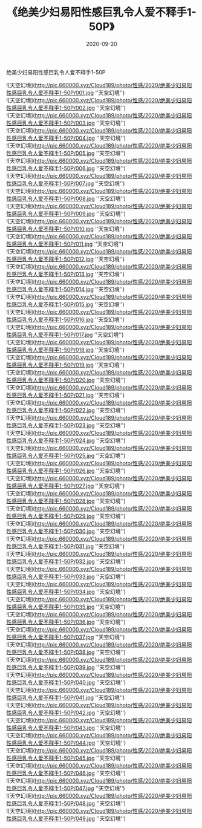 ﻿---
layout: post
title:  《绝美少妇易阳性感巨乳令人爱不释手1-50P》
date:   2020-09-20
img: http://pic.660000.xyz/Cloud189/photo/性感/2020/绝美少妇易阳性感巨乳令人爱不释手1-50P/000.jpg
categories: [美女, 性感, 泳衣]
---

绝美少妇易阳性感巨乳令人爱不释手1-50P



![天空幻境](http://pic.660000.xyz/Cloud189/photo/性感/2020/绝美少妇易阳性感巨乳令人爱不释手1-50P/001.jpg ''天空幻境'') <br>
![天空幻境](http://pic.660000.xyz/Cloud189/photo/性感/2020/绝美少妇易阳性感巨乳令人爱不释手1-50P/002.jpg ''天空幻境'') <br>
![天空幻境](http://pic.660000.xyz/Cloud189/photo/性感/2020/绝美少妇易阳性感巨乳令人爱不释手1-50P/003.jpg ''天空幻境'') <br>
![天空幻境](http://pic.660000.xyz/Cloud189/photo/性感/2020/绝美少妇易阳性感巨乳令人爱不释手1-50P/004.jpg ''天空幻境'') <br>
![天空幻境](http://pic.660000.xyz/Cloud189/photo/性感/2020/绝美少妇易阳性感巨乳令人爱不释手1-50P/005.jpg ''天空幻境'') <br>
![天空幻境](http://pic.660000.xyz/Cloud189/photo/性感/2020/绝美少妇易阳性感巨乳令人爱不释手1-50P/006.jpg ''天空幻境'') <br>
![天空幻境](http://pic.660000.xyz/Cloud189/photo/性感/2020/绝美少妇易阳性感巨乳令人爱不释手1-50P/007.jpg ''天空幻境'') <br>
![天空幻境](http://pic.660000.xyz/Cloud189/photo/性感/2020/绝美少妇易阳性感巨乳令人爱不释手1-50P/008.jpg ''天空幻境'') <br>
![天空幻境](http://pic.660000.xyz/Cloud189/photo/性感/2020/绝美少妇易阳性感巨乳令人爱不释手1-50P/009.jpg ''天空幻境'') <br>
![天空幻境](http://pic.660000.xyz/Cloud189/photo/性感/2020/绝美少妇易阳性感巨乳令人爱不释手1-50P/010.jpg ''天空幻境'') <br>
![天空幻境](http://pic.660000.xyz/Cloud189/photo/性感/2020/绝美少妇易阳性感巨乳令人爱不释手1-50P/011.jpg ''天空幻境'') <br>
![天空幻境](http://pic.660000.xyz/Cloud189/photo/性感/2020/绝美少妇易阳性感巨乳令人爱不释手1-50P/012.jpg ''天空幻境'') <br>
![天空幻境](http://pic.660000.xyz/Cloud189/photo/性感/2020/绝美少妇易阳性感巨乳令人爱不释手1-50P/013.jpg ''天空幻境'') <br>
![天空幻境](http://pic.660000.xyz/Cloud189/photo/性感/2020/绝美少妇易阳性感巨乳令人爱不释手1-50P/014.jpg ''天空幻境'') <br>
![天空幻境](http://pic.660000.xyz/Cloud189/photo/性感/2020/绝美少妇易阳性感巨乳令人爱不释手1-50P/015.jpg ''天空幻境'') <br>
![天空幻境](http://pic.660000.xyz/Cloud189/photo/性感/2020/绝美少妇易阳性感巨乳令人爱不释手1-50P/016.jpg ''天空幻境'') <br>
![天空幻境](http://pic.660000.xyz/Cloud189/photo/性感/2020/绝美少妇易阳性感巨乳令人爱不释手1-50P/017.jpg ''天空幻境'') <br>
![天空幻境](http://pic.660000.xyz/Cloud189/photo/性感/2020/绝美少妇易阳性感巨乳令人爱不释手1-50P/018.jpg ''天空幻境'') <br>
![天空幻境](http://pic.660000.xyz/Cloud189/photo/性感/2020/绝美少妇易阳性感巨乳令人爱不释手1-50P/019.jpg ''天空幻境'') <br>
![天空幻境](http://pic.660000.xyz/Cloud189/photo/性感/2020/绝美少妇易阳性感巨乳令人爱不释手1-50P/020.jpg ''天空幻境'') <br>
![天空幻境](http://pic.660000.xyz/Cloud189/photo/性感/2020/绝美少妇易阳性感巨乳令人爱不释手1-50P/021.jpg ''天空幻境'') <br>
![天空幻境](http://pic.660000.xyz/Cloud189/photo/性感/2020/绝美少妇易阳性感巨乳令人爱不释手1-50P/022.jpg ''天空幻境'') <br>
![天空幻境](http://pic.660000.xyz/Cloud189/photo/性感/2020/绝美少妇易阳性感巨乳令人爱不释手1-50P/023.jpg ''天空幻境'') <br>
![天空幻境](http://pic.660000.xyz/Cloud189/photo/性感/2020/绝美少妇易阳性感巨乳令人爱不释手1-50P/024.jpg ''天空幻境'') <br>
![天空幻境](http://pic.660000.xyz/Cloud189/photo/性感/2020/绝美少妇易阳性感巨乳令人爱不释手1-50P/025.jpg ''天空幻境'') <br>
![天空幻境](http://pic.660000.xyz/Cloud189/photo/性感/2020/绝美少妇易阳性感巨乳令人爱不释手1-50P/026.jpg ''天空幻境'') <br>
![天空幻境](http://pic.660000.xyz/Cloud189/photo/性感/2020/绝美少妇易阳性感巨乳令人爱不释手1-50P/027.jpg ''天空幻境'') <br>
![天空幻境](http://pic.660000.xyz/Cloud189/photo/性感/2020/绝美少妇易阳性感巨乳令人爱不释手1-50P/028.jpg ''天空幻境'') <br>
![天空幻境](http://pic.660000.xyz/Cloud189/photo/性感/2020/绝美少妇易阳性感巨乳令人爱不释手1-50P/029.jpg ''天空幻境'') <br>
![天空幻境](http://pic.660000.xyz/Cloud189/photo/性感/2020/绝美少妇易阳性感巨乳令人爱不释手1-50P/030.jpg ''天空幻境'') <br>
![天空幻境](http://pic.660000.xyz/Cloud189/photo/性感/2020/绝美少妇易阳性感巨乳令人爱不释手1-50P/031.jpg ''天空幻境'') <br>
![天空幻境](http://pic.660000.xyz/Cloud189/photo/性感/2020/绝美少妇易阳性感巨乳令人爱不释手1-50P/032.jpg ''天空幻境'') <br>
![天空幻境](http://pic.660000.xyz/Cloud189/photo/性感/2020/绝美少妇易阳性感巨乳令人爱不释手1-50P/033.jpg ''天空幻境'') <br>
![天空幻境](http://pic.660000.xyz/Cloud189/photo/性感/2020/绝美少妇易阳性感巨乳令人爱不释手1-50P/034.jpg ''天空幻境'') <br>
![天空幻境](http://pic.660000.xyz/Cloud189/photo/性感/2020/绝美少妇易阳性感巨乳令人爱不释手1-50P/035.jpg ''天空幻境'') <br>
![天空幻境](http://pic.660000.xyz/Cloud189/photo/性感/2020/绝美少妇易阳性感巨乳令人爱不释手1-50P/036.jpg ''天空幻境'') <br>
![天空幻境](http://pic.660000.xyz/Cloud189/photo/性感/2020/绝美少妇易阳性感巨乳令人爱不释手1-50P/037.jpg ''天空幻境'') <br>
![天空幻境](http://pic.660000.xyz/Cloud189/photo/性感/2020/绝美少妇易阳性感巨乳令人爱不释手1-50P/038.jpg ''天空幻境'') <br>
![天空幻境](http://pic.660000.xyz/Cloud189/photo/性感/2020/绝美少妇易阳性感巨乳令人爱不释手1-50P/039.jpg ''天空幻境'') <br>
![天空幻境](http://pic.660000.xyz/Cloud189/photo/性感/2020/绝美少妇易阳性感巨乳令人爱不释手1-50P/040.jpg ''天空幻境'') <br>
![天空幻境](http://pic.660000.xyz/Cloud189/photo/性感/2020/绝美少妇易阳性感巨乳令人爱不释手1-50P/041.jpg ''天空幻境'') <br>
![天空幻境](http://pic.660000.xyz/Cloud189/photo/性感/2020/绝美少妇易阳性感巨乳令人爱不释手1-50P/042.jpg ''天空幻境'') <br>
![天空幻境](http://pic.660000.xyz/Cloud189/photo/性感/2020/绝美少妇易阳性感巨乳令人爱不释手1-50P/043.jpg ''天空幻境'') <br>
![天空幻境](http://pic.660000.xyz/Cloud189/photo/性感/2020/绝美少妇易阳性感巨乳令人爱不释手1-50P/044.jpg ''天空幻境'') <br>
![天空幻境](http://pic.660000.xyz/Cloud189/photo/性感/2020/绝美少妇易阳性感巨乳令人爱不释手1-50P/045.jpg ''天空幻境'') <br>
![天空幻境](http://pic.660000.xyz/Cloud189/photo/性感/2020/绝美少妇易阳性感巨乳令人爱不释手1-50P/046.jpg ''天空幻境'') <br>
![天空幻境](http://pic.660000.xyz/Cloud189/photo/性感/2020/绝美少妇易阳性感巨乳令人爱不释手1-50P/047.jpg ''天空幻境'') <br>
![天空幻境](http://pic.660000.xyz/Cloud189/photo/性感/2020/绝美少妇易阳性感巨乳令人爱不释手1-50P/048.jpg ''天空幻境'') <br>
![天空幻境](http://pic.660000.xyz/Cloud189/photo/性感/2020/绝美少妇易阳性感巨乳令人爱不释手1-50P/049.jpg ''天空幻境'') <br>